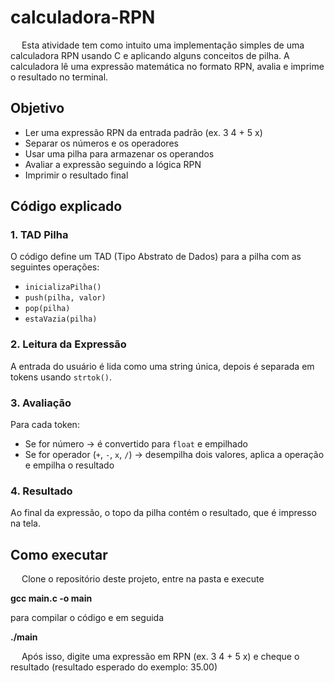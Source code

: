 # calculadora-RPN

&emsp; Esta atividade tem como intuito uma implementação simples de uma calculadora RPN usando C e aplicando alguns conceitos de pilha. A calculadora lê uma expressão matemática no formato RPN, avalia e imprime o resultado no terminal.

## Objetivo

* Ler uma expressão RPN da entrada padrão (ex. 3 4 + 5 x)
* Separar os números e os operadores 
* Usar uma pilha para armazenar os operandos 
* Avaliar a expressão seguindo a lógica RPN
* Imprimir o resultado final


## Código explicado 

### 1. TAD Pilha
O código define um TAD (Tipo Abstrato de Dados) para a pilha com as seguintes operações:
- `inicializaPilha()`
- `push(pilha, valor)`
- `pop(pilha)`
- `estaVazia(pilha)`

### 2. Leitura da Expressão
A entrada do usuário é lida como uma string única, depois é separada em tokens usando `strtok()`.

### 3. Avaliação
Para cada token:
- Se for número → é convertido para `float` e empilhado
- Se for operador (`+`, `-`, `x`, `/`) → desempilha dois valores, aplica a operação e empilha o resultado

### 4. Resultado
Ao final da expressão, o topo da pilha contém o resultado, que é impresso na tela.


## Como executar 

&emsp; Clone o repositório deste projeto, entre na pasta e execute 

**gcc main.c -o main** 

para compilar o código e em seguida 

**./main**

&emsp; Após isso, digite uma expressão em RPN (ex. 3 4 + 5 x) e cheque o resultado (resultado esperado do exemplo: 35.00)
